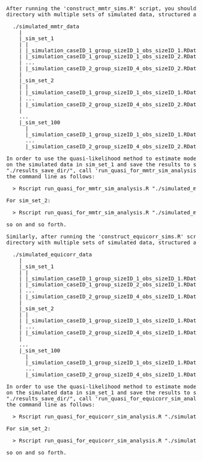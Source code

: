 <pre>
After running the 'construct_mmtr_sims.R' script, you should have a 
directory with multiple sets of simulated data, structured as follows:

  ./simulated_mmtr_data
    |
    |_sim_set_1
    | |
    | |_simulation_caseID_1_group_sizeID_1_obs_sizeID_1.RData
    | |_simulation_caseID_1_group_sizeID_1_obs_sizeID_2.RData
    | ...
    | |_simulation_caseID_2_group_sizeID_4_obs_sizeID_2.RData
    |
    |_sim_set_2
    | |
    | |_simulation_caseID_1_group_sizeID_1_obs_sizeID_1.RData
    | ...
    | |_simulation_caseID_2_group_sizeID_4_obs_sizeID_2.RData
    |
    ...
    |_sim_set_100
      |
      |_simulation_caseID_1_group_sizeID_1_obs_sizeID_1.RData
      ...
      |_simulation_caseID_2_group_sizeID_4_obs_sizeID_2.RData

In order to use the quasi-likelihood method to estimate model parameters
on the simulated data in sim_set_1 and save the results to some dirctory
"./results_save_dir/", call 'run_quasi_for_mmtr_sim_analysis.R' from
the command line as follows:

  > Rscript run_quasi_for_mmtr_sim_analysis.R "./simulated_mmtr_data" 1 "./results_save_dir/"

For sim_set_2:

  > Rscript run_quasi_for_mmtr_sim_analysis.R "./simulated_mmtr_data" 2 "./results_save_dir/"

so on and so forth.

Similarly, after running the 'construct_equicorr_sims.R' script, you should have a 
directory with multiple sets of simulated data, structured as follows:

  ./simulated_equicorr_data
    |
    |_sim_set_1
    | |
    | |_simulation_caseID_1_group_sizeID_1_obs_sizeID_1.RData
    | |_simulation_caseID_1_group_sizeID_2_obs_sizeID_1.RData
    | ...
    | |_simulation_caseID_2_group_sizeID_4_obs_sizeID_1.RData
    |
    |_sim_set_2
    | |
    | |_simulation_caseID_1_group_sizeID_1_obs_sizeID_1.RData
    | ...
    | |_simulation_caseID_2_group_sizeID_4_obs_sizeID_1.RData
    |
    ...
    |_sim_set_100
      |
      |_simulation_caseID_1_group_sizeID_1_obs_sizeID_1.RData
      ...
      |_simulation_caseID_2_group_sizeID_4_obs_sizeID_1.RData

In order to use the quasi-likelihood method to estimate model parameters
on the simulated data in sim_set_1 and save the results to some dirctory
"./results_save_dir/", call 'run_quasi_for_equicorr_sim_analysis.R' from
the command line as follows:

  > Rscript run_quasi_for_equicorr_sim_analysis.R "./simulated_equicorr_data" 1 "./results_save_dir/"

For sim_set_2:

  > Rscript run_quasi_for_equicorr_sim_analysis.R "./simulated_equicorr_data" 2 "./results_save_dir/"

so on and so forth.
</pre>

